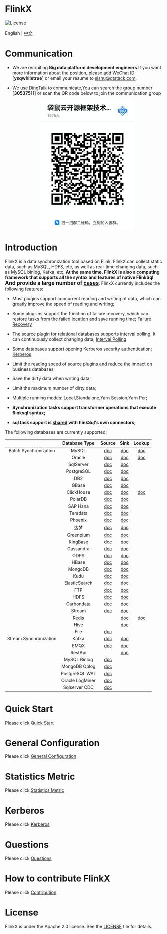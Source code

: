 FlinkX
============

[![License](https://img.shields.io/badge/license-Apache%202-4EB1BA.svg)](https://www.apache.org/licenses/LICENSE-2.0.html)

English | [中文](README_CH.md)

# Communication

- We are recruiting **Big data platform development engineers**.If you want more information about the position, please add WeChat ID [**ysqwhiletrue**] or email your resume to [sishu@dtstack.com](mailto:sishu@dtstack.com).

- We use [DingTalk](https://www.dingtalk.com/) to communicate,You can search the group number [**30537511**] or scan the QR code below to join the communication group
  
  <div align=center>
     <img src=docs/images/ding.jpg width=300 />
   </div>

# Introduction

FlinkX is a data synchronization tool based on Flink. FlinkX can collect static data, such as MySQL, HDFS, etc, as well as real-time changing data, such as MySQL binlog, Kafka, etc. **At the same time, FlinkX is also a computing framework that supports all the syntax and features of native FlinkSql** , <big>**And provide a large number of [cases](flinkx-examples)**</big>. FlinkX currently includes the following features:

- Most plugins support concurrent reading and writing of data, which can greatly improve the speed of reading and writing;

- Some plug-ins support the function of failure recovery, which can restore tasks from the failed location and save running time; [Failure Recovery](docs/restore.md)

- The source plugin for relational databases supports interval polling. It can continuously collect changing data; [Interval Polling](docs/offline/reader/mysqlreader.md)

- Some databases support opening Kerberos security authentication;  [Kerberos](docs/kerberos.md)

- Limit the reading speed of source plugins and reduce the impact on business databases;

- Save the dirty data when writing data;

- Limit the maximum number of dirty data;

- Multiple running modes: Local,Standalone,Yarn Session,Yarn Per;

- **Synchronization tasks support transformer operations that execute flinksql syntax;**

- **sql task support is [shared](docs/conectorShare.md) with flinkSql's own connectors;**

The following databases are currently supported:

|                        | Database Type  | Source                          | Sink                          | Lookup                          |
|:----------------------:|:--------------:|:-------------------------------:|:-------------------------------:|:-------------------------------:|
| Batch Synchronization  | MySQL          | [doc](docs/connectors/mysql/mysql-source.md)        | [doc](docs/connectors/mysql/mysql-sink.md)      |[doc](docs/connectors/mysql/mysql-lookup.md)      |
|                        | Oracle         | [doc](docs/connectors/oracle/oracle-source.md)       | [doc](docs/connectors/oracle/oracle-sink.md)     |[doc](docs/connectors/oracle/oracle-lookup.md)      |
|                        | SqlServer      | [doc](docs/offline/reader/sqlserverreader.md)    | [doc](docs/offline/writer/sqlserverwriter.md)  |
|                        | PostgreSQL     | [doc](docs/offline/reader/postgresqlreader.md)   | [doc](docs/offline/writer/postgresqlwriter.md) |
|                        | DB2            | [doc](docs/offline/reader/db2reader.md)          | [doc](docs/offline/writer/db2writer.md)        |
|                        | GBase          | [doc](docs/offline/reader/gbasereader.md)        | [doc](docs/offline/writer/gbasewriter.md)      |
|                        | ClickHouse     | [doc](docs/connectors/clickhouse/clickhouse-source.md)   | [doc](docs/connectors/clickhouse/clickhouse-sink.md) | [doc](docs/connectors/clickhouse/clickhouse-lookup.md)      |
|                        | PolarDB        | [doc](docs/offline/reader/polardbreader.md)      | [doc](docs/offline/writer/polardbwriter.md)    |
|                        | SAP Hana       | [doc](docs/offline/reader/saphanareader.md)      | [doc](docs/offline/writer/saphanawriter.md)    |
|                        | Teradata       | [doc](docs/offline/reader/teradatareader.md)     | [doc](docs/offline/writer/teradatawriter.md)   |
|                        | Phoenix        | [doc](docs/offline/reader/phoenixreader.md)      | [doc](docs/offline/writer/phoenixwriter.md)    |
|                        | 达梦            | [doc](docs/offline/reader/dmreader.md)           | [doc](docs/offline/writer/dmwriter.md)        |
|                        | Greenplum      | [doc](docs/connectors/greenplum/greenplum-source.md)    | [doc](docs/connectors/greenplum/greenplum-sink.md)  |
|                        | KingBase       | [doc](docs/offline/reader/kingbasereader.md)     | [doc](docs/offline/writer/kingbasewriter.md)   |
|                        | Cassandra      | [doc](docs/offline/reader/cassandrareader.md)    | [doc](docs/offline/writer/cassandrawriter.md)  |
|                        | ODPS           | [doc](docs/offline/reader/odpsreader.md)         | [doc](docs/offline/writer/odpswriter.md)       |
|                        | HBase          | [doc](docs/offline/reader/hbasereader.md)        | [doc](docs/offline/writer/hbasewriter.md)      |
|                        | MongoDB        | [doc](docs/offline/reader/mongodbreader.md)      | [doc](docs/offline/writer/mongodbwriter.md)    |
|                        | Kudu           | [doc](docs/offline/reader/kudureader.md)         | [doc](docs/offline/writer/kuduwriter.md)       |
|                        | ElasticSearch  | [doc](docs/offline/reader/es6reader.md)           | [doc](docs/offline/writer/es6writer.md)         |
|                        | FTP            | [doc](docs/offline/reader/ftpreader.md)          | [doc](docs/offline/writer/ftpwriter.md)        |
|                        | HDFS           | [doc](docs/offline/reader/HdfsSource.md)         | [doc](docs/offline/writer/HdfsSink.md)       |
|                        | Carbondata     | [doc](docs/offline/reader/carbondatareader.md)   | [doc](docs/offline/writer/carbondatawriter.md) |
|                        | Stream         | [doc](docs/connectors/stream/stream-source.md)       | [doc](docs/connectors/stream/stream-sink.md) |
|                        | Redis          |                                                  | [doc](docs/connectors/redis/redis-sink.md)      |[doc](docs/connectors/redis/redis-lookup.md)      |
|                        | Hive           |                                                  | [doc](docs/offline/writer/HiveSink.md)       |
|                        | File           | [doc](docs/connectors/file/file-source.md) 
| Stream Synchronization | Kafka          | [doc](docs/connectors/kafka/kafka-source.md)       | [doc](docs/connectors/kafka/kafka-sink.md)     |
|                        | EMQX           | [doc](docs/connectors/emqx/emqx-source.md)        | [doc](docs/connectors/emqx/emqx-sink.md)      |
|                        | RestApi        || [doc](docs/realTime/writer/restapiwriter.md)   |
|                        | MySQL Binlog   | [doc](docs/realTime/reader/BinlogSource.md)      |                                                |
|                        | MongoDB Oplog  | [doc](docs/realTime/reader/mongodboplogreader.md)|                                                |
|                        | PostgreSQL WAL | [doc](docs/realTime/reader/pgwalreader.md)       |                                                |
|                        | Oracle LogMiner | [doc](docs/connectors/logminer/LogMiner-source.md)   |                                            |
|                        | Sqlserver CDC | [doc](docs/realTime/reader/sqlservercdcreader.md) |                                                |

# Quick Start

Please click [Quick Start](docs/quickstart.md)

# General Configuration

Please click [General Configuration](docs/generalconfig.md)

# Statistics Metric

Please click [Statistics Metric](docs/statistics.md)

# Kerberos

Please click [Kerberos](docs/kerberos.md)

# Questions

Please click [Questions](docs/questions.md)

# How to contribute FlinkX

Please click [Contribution](docs/contribution.md)

# License

FlinkX is under the Apache 2.0 license. See the [LICENSE](http://www.apache.org/licenses/LICENSE-2.0) file for details.
